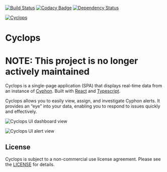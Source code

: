 [![Build Status](https://travis-ci.org/dunbarcyber/cyclops.svg?branch=master)](https://travis-ci.org/dunbarcyber/cyclops) [![Codacy Badge](https://api.codacy.com/project/badge/Grade/f5738597312a4b3a996ec8e11de24fae)](https://www.codacy.com/app/DunbarCyber/cyclops?utm_source=github.com&amp;utm_medium=referral&amp;utm_content=dunbarcyber/cyclops&amp;utm_campaign=Badge_Grade) [![Dependency Status](https://david-dm.org/dunbarcyber/cyclops.svg)](https://david-dm.org/dunbarcyber/cyclops)

[![Cyclops](https://github.com/dunbarcyber/cyclops/blob/master/sphinx-docs/source/_static/images/cyclops-logo.png)](https://cyphon.io)

# Cyclops

# NOTE: This project is no longer actively maintained

Cyclops is a single-page application (SPA) that displays real-time data from an instance of [Cyphon](https://dunbarcyber.github.io/cyphon/). Built with [React](https://facebook.github.io/react/) and [Typescript](https://www.typescriptlang.org/).

Cyclops allows you to easily view, assign, and investigate Cyphon alerts. It provides an “eye” into your data, enabling you to respond to issues quickly and effectively.

![Cyclops UI dashboard view](https://github.com/dunbarcyber/cyphon/blob/master/docs/source/_static/images/screenshots/cyclops-dashboard.png)

![Cyclops UI alert view](https://github.com/dunbarcyber/cyphon/blob/master/docs/source/_static/images/screenshots/cyclops-alerts.png)

## License

Cyclops is subject to a non-commercial use license agreement. Please see the [LICENSE](https://github.com/dunbarcyber/cyclops/blob/master/LICENSE.txt) for details.
